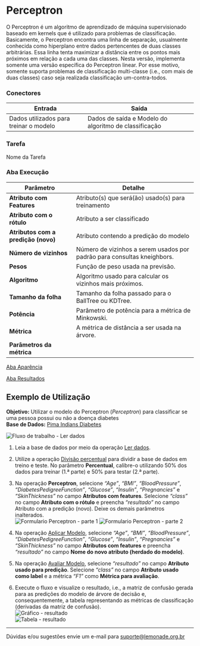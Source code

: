 # Perceptron

O Perceptron é um algoritmo de aprendizado de máquina supervisionado baseado em kernels que é utilizado para problemas de classificação. Basicamente, o Perceptron encontra uma linha de separação, usualmente conhecida como hiperplano entre dados pertencentes de duas classes arbitrárias. Essa linha tenta maximizar 
a distância entre os pontos mais próximos em relação a cada uma das classes. Nesta versão, implementa somente uma versão específica do Perceptron linear. Por esse motivo, somente suporta problemas de classificação multi-classe (i.e., com mais de duas classes) caso seja realizada classificação um-contra-todos.


### Conectores
| Entrada | Saída |
| --- | --- |
| Dados utilizados para treinar o modelo | Dados de saída e Modelo do algoritmo de classificação |

### Tarefa
Nome da Tarefa

### Aba Execução
| Parâmetro | Detalhe |
| --- | --- |
| **Atributo com Features** | Atributo(s) que será(ão) usado(s) para treinamento |
| **Atributo com o rótulo** | Atributo a ser classificado |
| **Atributos com a predição (novo)** | Atributo contendo a predição do modelo |
| **Número de vizinhos** | Número de vizinhos a serem usados por padrão para consultas kneighbors. |
| **Pesos** | Função de peso usada na previsão. |
| **Algoritmo** | Algoritmo usado para calcular os vizinhos mais próximos. |
| **Tamanho da folha** | Tamanho da folha passado para o BallTree ou KDTree. |
| **Potência** | Parâmetro de potência para a métrica de Minkowski. |
| **Métrica** | A métrica de distância a ser usada na árvore. |
| **Parâmetros da métrica** |  |


[Aba Aparência][1]

[Aba Resultados][2] 

## Exemplo de Utilização
**Objetivo:** Utilizar o modelo do Perceptron (*Perceptron*) para classificar se uma pessoa possui ou não a doença diabetes\
**Base de Dados:** [Pima Indians Diabetes][3]

![Fluxo de trabalho - Ler dados](/img/sklearn/aprendizado_de_maquina/classificacao_perceptron/image4.png)

1. Leia a base de dados por meio da operação [Ler dados][4].

2. Utilize a operação [Divisão percentual][5] para dividir a base de dados em treino e teste. No parâmetro **Percentual**, calibre-o utilizando 50% dos dados para treinar (1.ª parte) e 50% para testar (2.ª parte).

3. Na operação **Perceptron**, selecione *“Age”*, *“BMI”*, *“BloodPressure”*, *“DiabetesPedigreeFunction”*, *“Glucose”*, *“Insulin”*, *“Pregnancies”* e *“SkinThickness”* no campo **Atributos com features**. Selecione *“class”* no campo **Atributo com o rótulo** e preencha *“resultado”* no campo Atributo com a predição (novo). Deixe os demais parâmetros inalterados.\
![Formulario Perceptron - parte 1](/img/sklearn/aprendizado_de_maquina/classificacao_perceptron/image3.png)
![Formulario Perceptron - parte 2](/img/sklearn/aprendizado_de_maquina/classificacao_perceptron/image1.png)

4. Na operação [Aplicar Modelo][6], selecione *“Age”*, *“BMI”*, *“BloodPressure”*, *“DiabetesPedigreeFunction”*, *“Glucose”*, *“Insulin”*, *“Pregnancies”* e *“SkinThickness”* no campo **Atributos com features** e preencha *“resultado”* no campo **Nome do novo atributo (herdado do modelo)**. 

5. Na operação [Avaliar Modelo][7], selecione *“resultado”* no campo **Atributo usado para predição**. Selecione *“class”* no campo **Atributo usado como label** e a métrica *“F1”* como **Métrica para avaliação**. 

6. Execute o fluxo e visualize o resultado, i.e., a matriz de confusão gerada para as predições do modelo de árvore de decisão e, consequentemente, a tabela representando as métricas de classificação (derivadas da matriz de confusão).\
![Gráfico - resultado](/img/sklearn/aprendizado_de_maquina/classificacao_perceptron/image2.png)\
![Tabela - resultado](/img/sklearn/aprendizado_de_maquina/classificacao_perceptron/image5.png)


---
Dúvidas e/ou sugestões envie um e-mail para suporte@lemonade.org.br

[1]: /pt-br/sklearn/documentacao-geral/aba-aparencia.html
[2]: /pt-br/sklearn/documentacao-geral/aba-resultados.html
[3]: /pt-br/sklearn/base-de-dados/#pima-indians-diabetes
[4]: /pt-br/sklearn/entrada-e-saida/ler-dados.html
[5]: /pt-br/sklearn/pre-processamento-de-dados/amostragem-divisao-percentual.html
[6]: /pt-br/sklearn/modelo-e-avaliacao/aplicar-modelo.html
[7]: /pt-br/sklearn/modelo-e-avaliacao/avaliar-modelo.html